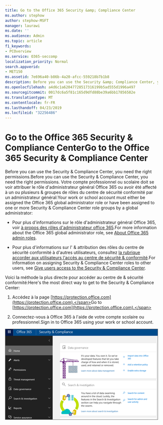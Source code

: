 ```yaml
---
title: Go to the Office 365 Security &amp; Compliance Center
ms.author: stephow
author: stephow-MSFT
manager: laurawi
ms.date: ''
ms.audience: Admin
ms.topic: article
f1_keywords:
- PCOverview
ms.service: O365-seccomp
localization_priority: Normal
search.appverid:
- MET150
ms.assetid: 7e696a40-b86b-4a20-afcc-559218b7b1b8
description: Before you can use the Security &amp; Compliance Center, you need the right permissions. Votre compte professionnel ou scolaire doit se voir attribuer le rôle d'administrateur général Office 365 ou avoir été affecté à un ou plusieurs &amp; groupes de rôles du centre de sécurité conformité par un administrateur général.
ms.openlocfilehash: a4d6c1a62047728517316199b5ad555d1996a497
ms.sourcegitcommit: 0017dc6a5f81c165d9dfd88be39a6bb17856582e
ms.translationtype: MT
ms.contentlocale: fr-FR
ms.lasthandoff: 04/23/2019
ms.locfileid: "32256486"
---
```

# <a name="go-to-the-office-365-security-amp-compliance-center"></a><span data-ttu-id="f0b82-104">Go to the Office 365 Security &amp; Compliance Center</span><span class="sxs-lookup"><span data-stu-id="f0b82-104">Go to the Office 365 Security &amp; Compliance Center</span></span>

<span data-ttu-id="f0b82-105">Before you can use the Security &amp; Compliance Center, you need the right permissions.</span><span class="sxs-lookup"><span data-stu-id="f0b82-105">Before you can use the Security &amp; Compliance Center, you need the right permissions.</span></span> <span data-ttu-id="f0b82-106">Votre compte professionnel ou scolaire doit se voir attribuer le rôle d'administrateur général Office 365 ou avoir été affecté à un ou plusieurs &amp; groupes de rôles du centre de sécurité conformité par un administrateur général:</span><span class="sxs-lookup"><span data-stu-id="f0b82-106">Your work or school account must either be assigned the Office 365 global administrator role or have been assigned to one or more Security &amp; Compliance Center role groups by a global administrator:</span></span>
  
- <span data-ttu-id="f0b82-107">Pour plus d'informations sur le rôle d'administrateur général Office 365, voir [à propos des rôles d'administrateur office 365](https://support.office.com/article/da585eea-f576-4f55-a1e0-87090b6aaa9d).</span><span class="sxs-lookup"><span data-stu-id="f0b82-107">For more information about the Office 365 global administrator role, see [About Office 365 admin roles](https://support.office.com/article/da585eea-f576-4f55-a1e0-87090b6aaa9d).</span></span> 
    
- <span data-ttu-id="f0b82-108">Pour plus d'informations sur l' &amp; attribution des rôles du centre de sécurité conformité à d'autres utilisateurs, consultez [la rubrique accorder aux utilisateurs l'accès au centre de sécurité &amp; conformité](grant-access-to-the-security-and-compliance-center.md).</span><span class="sxs-lookup"><span data-stu-id="f0b82-108">For information on assigning Security &amp; Compliance Center roles to other users, see [Give users access to the Security &amp; Compliance Center](grant-access-to-the-security-and-compliance-center.md).</span></span>
    
<span data-ttu-id="f0b82-109">Voici la méthode la plus directe pour accéder au centre de &amp; sécurité conformité:</span><span class="sxs-lookup"><span data-stu-id="f0b82-109">Here's the most direct way to get to the Security &amp; Compliance Center:</span></span>
  
1. <span data-ttu-id="f0b82-110">Accédez à la page [https://protection.office.com](https://protection.office.com).</span><span class="sxs-lookup"><span data-stu-id="f0b82-110">Go to [https://protection.office.com](https://protection.office.com).</span></span>
    
2. <span data-ttu-id="f0b82-111">Connectez-vous à Office 365 à l'aide de votre compte scolaire ou professionnel.</span><span class="sxs-lookup"><span data-stu-id="f0b82-111">Sign in to Office 365 using your work or school account.</span></span>
    
![Page d'accueil &amp; du centre de sécurité conformité Office 365](media/f1d35324-ac44-4f59-96a7-b11767b43201.png)
  

